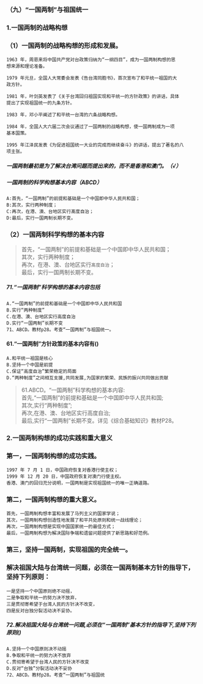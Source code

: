 ### （九）“一国两制”与祖国统一
### 1.一国两制的战略构想
### （1）一国两制的战略构想的形成和发展。
    1963 年，周恩来将中国共产党对台政策归纳为“一纲四目”，成为一国两制构想的思
    想来源和理论准备。
    
    1979 年元旦，全国人大常委会发表《告台湾同胞书》，首次宣布了和平统一祖国的大
    政方针。
    
    1981 年，叶剑英发表了《关于台湾回归祖国实现和平统一的方针政策》的讲话，具体
    提出了实现祖国统一的九条方针。
    
    1983 年，邓小平阐述了和平统一台湾的六条战略构想。
    
    1984 年，全国人大六届二次会议通过了一国两制的战略构想，使一国两制成为一项
    基本国策。
    
    1995 年江泽民发表《为促进祖国统一大业的完成而继续奋斗》的讲话，提出了著名的八
    项主张。

##### 一国两制最初是为了解决台湾问题而提出来的，而不是香港和澳门。（√）
##### 一国两制的科学构想基本内容（ABCD）
    A:首先，“一国两制”的前提和基础是一个中国即中华人民共和国；
    B:其次，实行两种制度；
    C:再次，在港、澳、台地区实行髙度自治；
    D:最后，实行一国两制长期不变。


### （2）一国两制科学构想的基本内容
>   首先，“一国两制”的前提和基础是一个中国即中华人民共和国；    
    其次，实行两种制度；    
    再次，在港、澳、台地区实行``髙度自治``；    
    最后，实行一国两制长期不变。    

##### 71.“一国两制”科学构想的基本内容包括
    A.“一国两制”的前提和基础是一个中国即中华人民共和国
    B.实行“两种制度”
    C.在港、澳、台地区实行高度自治
    D.实行“一国两制”长期不变
    71、ABCD。教材p28。考查“一国两制”与祖国统一。

#### 61.“一国两制”方针政策的基本内容有()
    A.和平统一祖国是核心
    B.坚持一个中国是前提
    C.保证“高度自治”繁荣稳定的局面
    D.“两种制度”之间相互支援,共同发展,为国家的繁荣、民族的振兴共同做出贡献

>   61.ABCD。“一国两制”科学构想的基本内容:   
    首先,“一国两制”的前提和基础是一个中国即中华人民共和国;    
    其次,实行“两种制度”;    
    再次,在港、澳、台地区实行高度自治;    
    最后,实行“一国两制”长期不变。详见《综合基础知识》教材P28。    

### 2.一国两制构想的成功实践和重大意义
### 第一，一国两制构想的成功实践。
    1997 年 7 月 1 日，中国政府恢复对香港行使主权；
    1999 年 12 月 20 日，中国政府恢复对澳门行使主权。
    香港、澳门的回归充分说明，一国两制是实现祖国统一的唯一正确道路。
    
### 第二，一国两制构想的重大意义。
    首先，一国两制构想丰富和发展了马列主义的国家学说；
    其次，一国两制构想创造性地发展了和平共处原则和统一战线理论；
    再次，一国两制构想是实现中国国家统一的最佳方式；
    最后，一国两制构想为解决国际争端和遗留问题提供了新思路和好范例。

### 第三，坚持一国两制，实现祖国的完全统一。
### 解决祖国大陆与台湾统一问题，必须在一国两制基本方针的指导下，坚持下列原则：
    一是坚持一个中国原则绝不动摇，
    二是争取和平统一的努力决不放弃，
    三是贯彻寄希望于台湾人民的方针决不改变，
    四是反对台独分裂活动决不妥协。

##### 72.解决祖国大陆与台湾统一问题,必须在“一国两制”基本方针的指导下,坚持下列原则()
    A.坚持一个中国原则决不动摇
    B.争取和平统一的努力决不放弃
    C.贯彻寄希望于台湾人民的方针决不改变
    D.反对“台独”分裂活动决不妥协
    72、ABCD。教材p28。考查“一国两制”与祖国统        